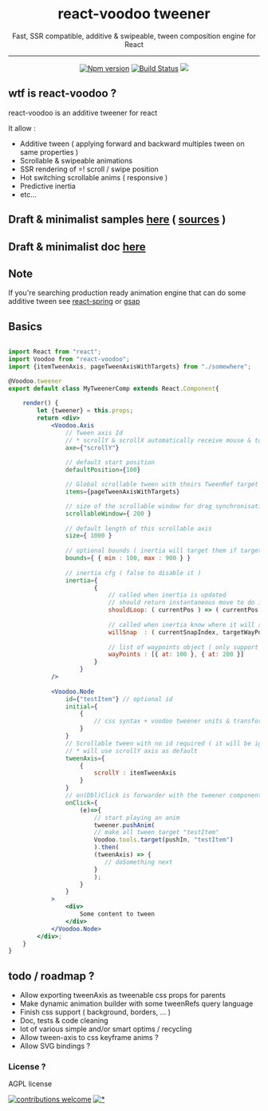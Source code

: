 <h1 align="center">react-voodoo tweener</h1>
<p align="center">Fast, SSR compatible, additive & swipeable, tween composition engine for React</p>

___


<p align="center">
<a href="https://www.npmjs.com/package/react-voodoo">
<img src="https://img.shields.io/npm/v/react-voodoo.svg" alt="Npm version" /></a>
<a href="https://travis-ci.org/react-voodoo/react-voodoo">
<img src="https://travis-ci.org/react-voodoo/react-voodoo.svg?branch=master" alt="Build Status" /></a>
<img src="https://img.shields.io/badge/contributions-welcome-brightgreen.svg?style=flat" />
</p>

## wtf is react-voodoo ?

react-voodoo is an additive tweener for react

It allow :

- Additive tween ( applying forward and backward multiples tween on same properties )
- Scrollable & swipeable animations
- SSR rendering of =! scroll / swipe position
- Hot switching scrollable anims ( responsive )
- Predictive inertia
- etc...

## Draft & minimalist samples [here](http://htmlpreview.github.io/?https://github.com/n8tz/react-voodoo-samples/blob/master/index.html) ( [sources](samples) )

## Draft & minimalist doc [here](doc/readme.md)

## Note

If you're searching production ready animation engine that can do some additive tween see [react-spring](https://github.com/react-spring/react-spring) or [gsap](https://github.com/bitworking/react-gsap) 

## Basics

```jsx harmony

import React from "react";
import Voodoo from "react-voodoo";
import {itemTweenAxis, pageTweenAxisWithTargets} from "./somewhere";

@Voodoo.tweener
export default class MyTweenerComp extends React.Component{
	
	render() {
		let {tweener} = this.props;
		return <div>
			<Voodoo.Axis
				// Tween axis Id 
				// * scrollY & scrollX automatically receive mouse & touch events
				axe={"scrollY"}
				
				// default start position
				defaultPosition={100}

				// Global scrollable tween with theirs TweenRef target ids
				items={pageTweenAxisWithTargets}

				// size of the scrollable window for drag synchronisation
				scrollableWindow={ 200 }
				
				// default length of this scrollable axis
				size={ 1000 }
				 
				// optional bounds ( inertia will target them if target pos is out )
				bounds={ { min : 100, max : 900 } }
				 
				// inertia cfg ( false to disable it ) 
				inertia={
						{
							// called when inertia is updated
							// should return instantaneous move to do if wanted
							shouldLoop: ( currentPos ) => ( currentPos > 500 ? -500 : null ),
							
							// called when inertia know where it will snap ( when the user stop dragging )   
							willSnap  : ( currentSnapIndex, targetWayPointObj ) => {},
							
							// list of waypoints object ( only support auto snap for now ) 
							wayPoints : [{ at: 100 }, { at: 200 }]
						}
					}
			/>
			
		    <Voodoo.Node
                id={"testItem"} // optional id
                initial={
                    {
                        // css syntax + voodoo tweener units & transform management 
                    }
                }
                // Scrollable tween with no id required ( it will be ignored )
                // * will use scrollY axis as default                 
                tweenAxis={
                    {
                        scrollY : itemTweenAxis
                    }
                } 
                // on(Dbl)Click is forwarder with the tweener component as 2nd arg
                onClick={
                    (e)=>{
                        // start playing an anim
                        tweener.pushAnim(
                        // make all tween target "testItem"
                        Voodoo.tools.target(pushIn, "testItem")
                        ).then(
                        (tweenAxis) => {
                           // doSomething next
                        }
                        );
                    }
                }
		    >
                <div>
                    Some content to tween
                </div>
            </Voodoo.Node>
		</div>;
    }
}

```

## todo / roadmap ?

- Allow exporting tweenAxis as tweenable css props for parents 
- Make dynamic animation builder with some tweenRefs query language 
- Finish css support ( background, borders, ... )
- Doc, tests & code cleaning
- lot of various simple and/or smart optims / recycling
- Allow tween-axis to css keyframe anims ? 
- Allow SVG bindings ?

### License ?

AGPL license

[![contributions welcome](https://img.shields.io/badge/contributions-welcome-brightgreen.svg?style=flat)](#)
[![*](https://www.google-analytics.com/collect?v=1&tid=UA-82058889-1&cid=555&t=event&ec=project&ea=view&dp=%2Fproject%2Freact-voodoo&dt=readme)](#)